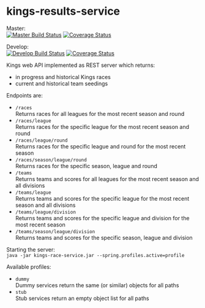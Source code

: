 # kings-results-service

Master:  
[![Master Build Status](https://travis-ci.org/andrewflbarnes/kings-results-service.svg?branch=master)](https://travis-ci.org/andrewflbarnes/kings-results-service) 
[![Coverage Status](https://coveralls.io/repos/github/andrewflbarnes/kings-results-service/badge.svg?branch=master)](https://coveralls.io/github/andrewflbarnes/kings-results-service?branch=master)

Develop:  
[![Develop Build Status](https://travis-ci.org/andrewflbarnes/kings-results-service.svg?branch=develop)](https://travis-ci.org/andrewflbarnes/kings-results-service) 
[![Coverage Status](https://coveralls.io/repos/github/andrewflbarnes/kings-results-service/badge.svg?branch=develop)](https://coveralls.io/github/andrewflbarnes/kings-results-service?branch=develop)

Kings web API implemented as REST server which returns:
- in progress and historical Kings races
- current and historical team seedings

Endpoints are:
- `/races`  
Returns races for all leagues for the most recent season and round
- `/races/league`  
Returns races for the specific league for the most recent season and round
- `/races/league/round`  
Returns races for the specific league and round for the most recent season
- `/races/season/league/round`  
Returns races for the specific season, league and round
- `/teams`  
Returns teams and scores for all leagues for the most recent season and all divisions
- `/teams/league`  
Returns teams and scores for the specific league for the most recent season and all divisions
- `/teams/league/division`  
Returns teams and scores for the specific league and division for the most recent season
- `/teams/season/league/division`  
Returns teams and scores for the specific season, league and division

Starting the server:  
`java -jar kings-race-service.jar --spring.profiles.active=profile`

Available profiles:
- `dummy`  
Dummy services return the same (or similar) objects for all paths
- `stub`  
Stub services return an empty object list for all paths
